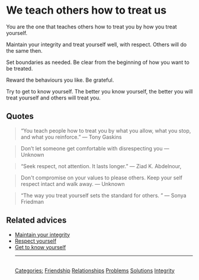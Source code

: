 # We teach others how to treat us

You are the one that teaches others how to treat you by how you treat yourself.

Maintain your integrity and treat yourself well, with respect. Others will do the same then.

Set boundaries as needed. Be clear from the beginning of how you want to be treated. 

Reward the behaviours you like. Be grateful.

Try to get to know yourself. The better you know yourself, the better you will treat yourself and others will treat you.

## Quotes


> “You teach people how to treat you by what you allow, what you stop, and what you reinforce.” ― Tony Gaskins

> Don’t let someone get comfortable with disrespecting you ― Unknown

> “Seek respect, not attention. It lasts longer.” ― Ziad K. Abdelnour,

> Don't compromise on your values to please others. Keep your self respect intact and walk away. ― Unknown

> “The way you treat yourself sets the standard for others. ” ― Sonya Friedman

## Related advices

- [Maintain your integrity](../Maintain%20your%20integrity/index.md)
- [Respect yourself](../Respect%20yourself/index.md)
- [Get to know yourself](../Get%20to%20know%20yourself/index.md)<hr/><br/>[Categories:](../Categories/index.md) [Friendship](../Categories/Friendship.md) [Relationships](../Categories/Relationships.md) [Problems](../Categories/Problems.md) [Solutions](../Categories/Solutions.md) [Integrity](../Categories/Integrity.md)